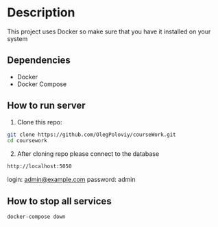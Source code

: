 # Description

This project uses Docker so make sure that you have it installed on your system

## Dependencies

- Docker
- Docker Compose

## How to run server

1. Clone this repo:

```bash
git clone https://github.com/OlegPoloviy/courseWork.git
cd coursework

```
2. After cloning repo please connect to the database

```bash
http://localhost:5050
```
login: admin@example.com
password: admin

## How to stop all services

```bash
docker-compose down
```